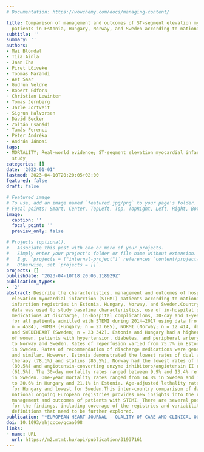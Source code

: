 ```yaml
---
# Documentation: https://wowchemy.com/docs/managing-content/

title: Comparison of management and outcomes of ST-segment elevation myocardial infarction
  patients in Estonia, Hungary, Norway, and Sweden according to national ongoing registries
subtitle: ''
summary: ''
authors:
- Mai Blöndal
- Tiia Ainla
- Jaan Eha
- Piret Lõiveke
- Toomas Marandi
- Aet Saar
- Gudrun Veldre
- Robert Edfors
- Christian Lewinter
- Tomas Jernberg
- Jarle Jortveit
- Sigrun Halvorsen
- Dávid Becker
- Zoltán Csanádi
- Tamás Ferenci
- Péter Andréka
- András Jánosi
tags:
- MORTALITY; Real-world evidence; ST-segment elevation myocardial infarction; Registry
  study
categories: []
date: '2022-01-01'
lastmod: 2023-04-10T20:20:05+02:00
featured: false
draft: false

# Featured image
# To use, add an image named `featured.jpg/png` to your page's folder.
# Focal points: Smart, Center, TopLeft, Top, TopRight, Left, Right, BottomLeft, Bottom, BottomRight.
image:
  caption: ''
  focal_point: ''
  preview_only: false

# Projects (optional).
#   Associate this post with one or more of your projects.
#   Simply enter your project's folder or file name without extension.
#   E.g. `projects = ["internal-project"]` references `content/project/deep-learning/index.md`.
#   Otherwise, set `projects = []`.
projects: []
publishDate: '2023-04-10T18:20:05.118929Z'
publication_types:
- '2'
abstract: Describe the characteristics, management and outcomes of hospitalized ST-segment
  elevation myocardial infarction (STEMI) patients according to national ongoing myocardial
  infarction registries in Estonia, Hungary, Norway, and Sweden.Country-level aggregated
  data was used to study baseline characteristics, use of in-hospital procedures,
  medications at discharge, in-hospital complications, 30-day and 1-year mortality
  for all patients admitted with STEMI during 2014–2017 using data from EMIR (Estonia;
  n = 4584), HUMIR (Hungary; n = 23 685), NORMI (Norway; n = 12 414, data for 2013–2016),
  and SWEDEHEART (Sweden; n = 23 342). Estonia and Hungary had a higher proportion
  of women, patients with hypertension, diabetes, and peripheral artery disease compared
  to Norway and Sweden. Rates of reperfusion varied from 75.7% in Estonia to 84.0%
  in Sweden. Rates of recommendation of discharge medications were generally high
  and similar. However, Estonia demonstrated the lowest rates of dual antiplatelet
  therapy (78.1%) and statins (86.5%). Norway had the lowest rates of beta-blockers
  (80.5%) and angiotensin-converting enzyme inhibitors/angiotensin II receptor blockers
  (61.5%). The 30-day mortality rates ranged between 9.9% and 13.4% remaining lowest
  in Sweden. One-year mortality rates ranged from 14.8% in Sweden and 16.0% in Norway
  to 20.6% in Hungary and 21.1% in Estonia. Age-adjusted lethality rates were highest
  for Hungary and lowest for Sweden.This inter-country comparison of data from four
  national ongoing European registries provides new insights into the risk factors,
  management and outcomes of patients with STEMI. There are several possible reasons
  for the findings, including coverage of the registries and variability of baseline-characteristics’
  definitions that need to be further explored.
publication: '*EUROPEAN HEART JOURNAL - QUALITY OF CARE AND CLINICAL OUTCOMES*'
doi: 10.1093/ehjqcco/qcaa098
links:
- name: URL
  url: https://m2.mtmt.hu/api/publication/31937161
---
```


